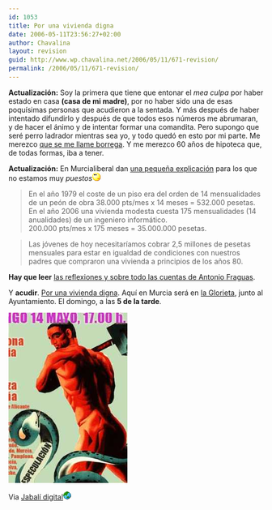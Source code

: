 ```yaml
---
id: 1053
title: Por una vivienda digna
date: 2006-05-11T23:56:27+02:00
author: Chavalina
layout: revision
guid: http://www.wp.chavalina.net/2006/05/11/671-revision/
permalink: /2006/05/11/671-revision/
---
```

**Actualización:** Soy la primera que tiene que entonar el _mea culpa_ por haber estado en casa **(casa de mi madre)**, por no haber sido una de esas poquísimas personas que acudieron a la sentada. Y más después de haber intentado difundirlo y después de que todos esos números me abrumaran, y de hacer el ánimo y de intentar formar una comandita. Pero supongo que seré perro ladrador mientras sea yo, y todo quedó en esto por mi parte. Me merezco <a href="http://www.cortell.net/2006/05/15/carta-de-un-joven-a-otro-borregos/" target="_blank">que se me llame borrega</a>. Y me merezco 60 a&ntilde;os de hipoteca que, de todas formas, iba a tener. 

**Actualización:** En Murcialiberal dan <a href="http://murcialiberal.blogia.com/2006/051201-sentada.php" target="_blank">una peque&ntilde;a explicación</a> para los que no estamos muy _puestos_![emo](/imagenes/emoticonos/pensativo.gif) 

> En el a&ntilde;o 1979 el coste de un piso era del orden de 14 mensualidades de un peón de obra 38.000 pts/mes x 14 meses = 532.000 pesetas.  
> En el a&ntilde;o 2006 una vivienda modesta cuesta 175 mensualidades (14 anualidades) de un ingeniero informático.  
> 200.000 pts/mes x 175 meses = 35.000.000 pesetas.



> Las jóvenes de hoy necesitaríamos cobrar 2,5 millones de pesetas mensuales para estar en igualdad de condiciones con nuestros padres que compraron una vivienda a principios de los a&ntilde;os 80.

**Hay que leer** <a href="http://lafragua.blogspot.com/2006/05/pincha-en-la-imagen-o-aqu.html" target="_blank">las reflexiones y sobre todo las cuentas de Antonio Fraguas</a>. 

Y **acudir**. <a href="http://www.escolar.net/wiki/index.php/Sentada_por_una_vivienda_digna" target="_blank">Por una vivienda digna</a>. Aquí en Murcia será en <a href="http://callejero.lanetro.com/apps/lanetro/mapas.asp?pais=es&#038;idvia=459&#038;num=2&#038;muni=Murcia&#038;mapa=geo1es4%2Dmurcia&#038;prov=Murcia" target="_blank">la Glorieta</a>, junto al Ayuntamiento. El domingo, a las **5 de la tarde**.

<p class="imgcentro">
  <img src="/imagenes/fotos/viviendadigna.jpg" alt="Domingo, 14 de mayo a las 17.00, acude, por una vivienda digna" />
</p>

Via <a href="http://diariodeunjabali.com/archivos/categorias/actualidad/por_una_vivienda_digna.html" target="_blank">Jabalí digital</a>![mundo](/imagenes/emoticonos/mundo.gif)